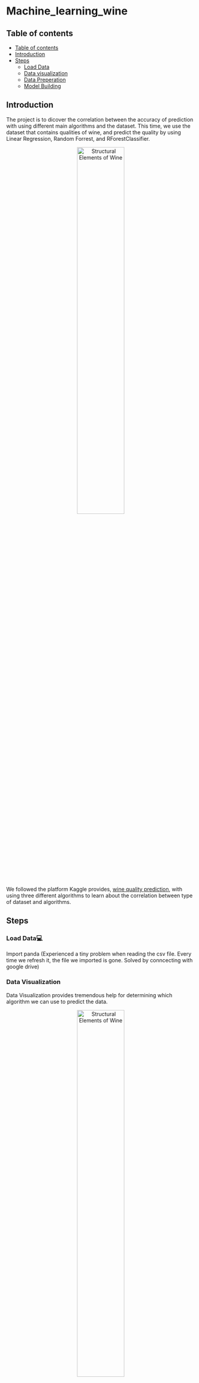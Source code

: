 # Machine_learning_wine
## Table of contents

- [Table of contents](#table-of-contents)
- [Introduction](#introduction)
- [Steps](#steps)
  - [Load Data](#load-data)
  - [Data visualization](#data-visualization)
  - [Data Preperation](#data-preperation)
  - [Model Building](#model-building)
## Introduction
The project is to dicover the correlation between the accuracy of prediction with using different main algorithms and the dataset.
This time, we use the dataset that contains qualities of wine, and predict the quality by using Linear Regression, Random Forrest, and RForestClassifier.

<p align="center">
  <img src="https://www.winemag.com/wp-content/uploads/2021/10/HERO_Strcutural_Elements_of-Wine_GettyImages-1233242907_1920x1280.jpg" alt="Structural Elements of Wine" width="50%">
</p>

We followed the platform Kaggle provides, [wine quality prediction](https://www.kaggle.com/code/ankitakumar/linear-regression-using-wine-quality-dataset), with using three different algorithms to learn about the correlation between type of dataset and algorithms.

## Steps
### Load Data💻
Import panda
(Experienced a tiny problem when reading the csv file. Every time we refresh it, the file we imported is gone. Solved by conncecting with google drive)
### Data Visualization
Data Visualization provides tremendous help for determining which algorithm we can use to predict the data.
<p align="center">
  <img src="https://user-images.githubusercontent.com/112147566/235041473-7e826aba-c7ea-4644-b209-7e0778d1dd25.png" alt="Structural Elements of Wine" width="50%">
</p>

Ex. we can find the correlation between each factor. If they all have strong connections, then Linear Regression might be a good choice.
### Data Preperation
Splitting the data into X and Y sections, where Y is the part we predicts. 
An essential step is setting the size of X and Y. The test size can affect the accuracy. In this case, we tested with 0.2 and 0.12, whcih gives us different results (0.72 vs. 0.76). 
### Model Building
We chose three different main predition algorithms. 
The RForestClassifier gives the most accurate prediction.
